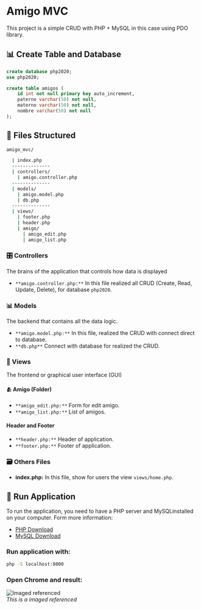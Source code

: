 # Amigo MVC
This project is a simple CRUD with PHP + MySQL in this case using PDO library.

## 📊 Create Table and Database
```sql
create database php2020;
use php2020;

create table amigos (
    id int not null primary key auto_increment,
    paterno varchar(50) not null,
    materno varchar(50) not null,
    nombre varchar(50) not null
);
```

## 📂 Files Structured
```bash
amigo_mvc/

  | index.php
  --------------
  | controllers/
    | amigo.controller.php
  --------------
  | models/
    | amigo.model.php
    | db.php
  --------------
  | views/
    | footer.php
    | header.php
    | amigo/
      | amigo_edit.php
      | amigo_list.php
```

### 🎛️ Controllers
The brains of the application that controls how data is displayed

- `**amigo.controller.php:**` In this file realized all CRUD (Create, Read, Update, Delete), for database `php2020`.

### 📊 Models
The backend that contains all the data logic.

- `**amigo.model.php:**` In this file, realized the CRUD with connect direct to database.
- `**db.php**` Connect with database for realized the CRUD.

### 🎨 Views
The frontend or graphical user interface (GUI)

#### 🫂 Amigo (Folder)
- `**amigo_edit.php:**` Form for edit amigo.
- `**amigo_list.php:**` List of amigos.

#### Header and Footer
- `**header.php:**` Header of application.
- `**footer.php:**` Footer of application.

### 🗃️ Others Files

- **index.php:** In this file, show for users the view `views/home.php`.

## 🔼 Run Application
To run the application, you need to have a PHP server and MySQLinstalled on your computer.
Form more information:

- [PHP Download](https://www.php.net/downloads.php)
- [MySQL Download](https://www.mysql.com/downloads/)

### Run application with:
```bash
php -S localhost:8000
```

### Open Chrome and result:
![Imaged referenced]()\
_This is a imaged referenced_